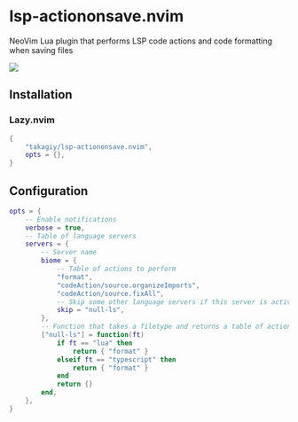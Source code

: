 # lsp-actiononsave.nvim

NeoVim Lua plugin that performs LSP code actions and code formatting when saving files

![](https://github.com/user-attachments/assets/326ebe1b-005c-48ef-a832-8c5628eaeff9)


## Installation

### Lazy.nvim

```lua
{
    "takagiy/lsp-actiononsave.nvim",
    opts = {},
}
```

## Configuration

```lua
opts = {
    -- Enable notifications
    verbose = true,
    -- Table of language servers
    servers = {
        -- Server name
        biome = {
            -- Table of actions to perform
            "format",
            "codeAction/source.organizeImports",
            "codeAction/source.fixAll",
            -- Skip some other language servers if this server is active (optional. string or table of strings)
            skip = "null-ls",
        },
        -- Function that takes a filetype and returns a table of actions to perform
        ["null-ls"] = function(ft)
            if ft == "lua" then
                return { "format" }
            elseif ft == "typescript" then
                return { "format" }
            end
            return {}
        end,
    },
}
```
